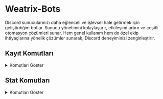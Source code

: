 # Weatrix-Bots

Discord sunucularınızı daha eğlenceli ve işlevsel hale getirmek için geliştirdiğim botlar. Sunucu yönetimini kolaylaştırır, etkileşimi artırır ve çeşitli otomasyon çözümleri sunar. Hem genel kullanım hem de özel ekip ihtiyaçlarına yönelik çözümler sunarak, Discord deneyiminizi zenginleştirir.

## Kayıt Komutları

<details>
  <summary>Komutları Göster</summary>

  | Komut  | Resim                                                                                                  |
  | ------ | ------------------------------------------------------------------------------------------------------ |
  | Stat   | ![Stat Komutu](https://github.com/user-attachments/assets/9f84a693-0602-4dbe-ab24-bd53d4fb5da5)   |
  | Top    | ![Top Komutu](https://github.com/user-attachments/assets/41fc5e56-6935-45cd-a4f3-6b921cfc4a22)    |
  | İsimler    | ![İsimler](https://github.com/user-attachments/assets/8a4c2725-dccb-49cc-b789-ca2039d95f87)  |
  ![image](https://github.com/user-attachments/assets/8a4c2725-dccb-49cc-b789-ca2039d95f87)


</details>

## Stat Komutları

<details>
  <summary>Komutları Göster</summary>

  | Komut  | Resim                                                                                                  |
  | ------ | ------------------------------------------------------------------------------------------------------ |
  | Stat   | ![Stat Komutu](https://github.com/user-attachments/assets/9f84a693-0602-4dbe-ab24-bd53d4fb5da5)   |
  | Top    | ![Top Komutu](https://github.com/user-attachments/assets/41fc5e56-6935-45cd-a4f3-6b921cfc4a22)    |
  | Level  | ![Level Komutu](https://github.com/user-attachments/assets/a278378d-a019-43cf-9ae5-03847bca6ef3)  |

</details>
